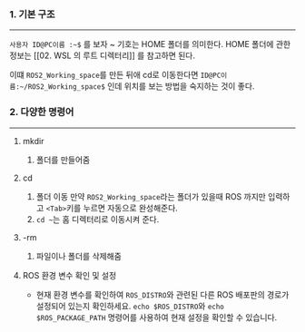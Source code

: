 
### 1. 기본 구조
---
`사용자 ID@PC이름 :~$` 를 보자 ~ 기호는 HOME 폴더를 의미한다. HOME 폴더에 관한 정보는 [[02. WSL 의 루트 디렉터리]] 를 참고하면 된다. 

이떄 `ROS2_Working_space`를 만든 뒤애 cd로 이동한다면 `ID@PC이름:~/ROS2_Working_space$`
인데 위치를 보는 방법을 숙지하는 것이 좋다.


### 2. 다양한 명령어
---
1. mkdir
	1. 폴더를 만들어줌

2. cd
	1. 폴더 이동 만약 `ROS2_Working_space`라는 폴더가 있을때 ROS 까지만 입력하고 `<Tab>`키를 누르면 자동으로 완성해준다.
	2. `cd ~`는 홈 디렉터리로 이동시켜 준다.

3.  -rm
	1. 파일이나 폴더를 삭제해줌

4. ROS 환경 변수 확인 및 설정
	- 현재 환경 변수를 확인하여 `ROS_DISTRO`와 관련된 다른 ROS 배포판의 경로가 설정되어 있는지 확인하세요. `echo $ROS_DISTRO`와 `echo $ROS_PACKAGE_PATH` 명령어를 사용하여 현재 설정을 확인할 수 있습니다.